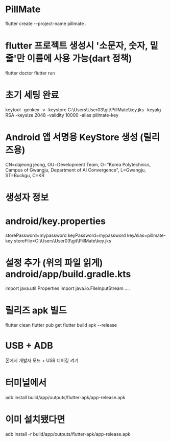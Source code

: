 # PillMate

flutter create --project-name pillmate .
# flutter 프로젝트 생성시 '소문자, 숫자, 밑줄'만 이름에 사용 가능(dart 정책)

flutter doctor
flutter run
# 초기 세팅 완료

keytool -genkey -v -keystore C:\Users\User03\git\PillMate\key.jks -keyalg RSA -keysize 2048 -validity 10000 -alias pillmate-key
# Android 앱 서명용 KeyStore 생성 (릴리즈용)

CN=dajeong jeong, OU=Development Team, O="Korea Polytechnics, Campus of Gwangju, Department of AI Convergence", L=Gwangju, ST=Buckgu, C=KR
# 생성자 정보

# android/key.properties
storePassword=mypassword
keyPassword=mypassword
keyAlias=pillmate-key
storeFile=C:\\Users\\User03\\git\\PillMate\\key.jks

# 설정 추가 (위의 파일 읽게) android/app/build.gradle.kts
import java.util.Properties
import java.io.FileInputStream
....

# 릴리즈 apk 빌드
flutter clean
flutter pub get
flutter build apk --release

# USB + ADB
폰에서 개발자 모드 + USB 디버깅 켜기

# 터미널에서
adb install build/app/outputs/flutter-apk/app-release.apk

# 이미 설치됐다면
adb install -r build/app/outputs/flutter-apk/app-release.apk
